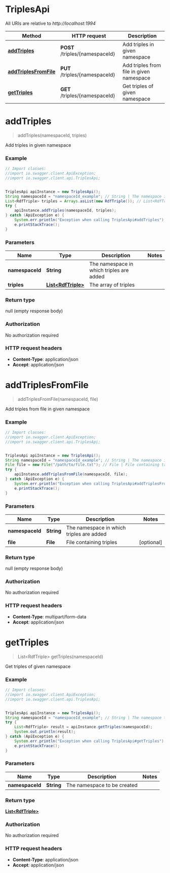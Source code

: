# TriplesApi

All URIs are relative to *http://localhost:1994*

Method | HTTP request | Description
------------- | ------------- | -------------
[**addTriples**](TriplesApi.md#addTriples) | **POST** /triples/{namespaceId} | Add triples in given namespace
[**addTriplesFromFile**](TriplesApi.md#addTriplesFromFile) | **PUT** /triples/{namespaceId} | Add triples from file in given namespace
[**getTriples**](TriplesApi.md#getTriples) | **GET** /triples/{namespaceId} | Get triples of given namespace


<a name="addTriples"></a>
# **addTriples**
> addTriples(namespaceId, triples)

Add triples in given namespace



### Example
```java
// Import classes:
//import io.swagger.client.ApiException;
//import io.swagger.client.api.TriplesApi;


TriplesApi apiInstance = new TriplesApi();
String namespaceId = "namespaceId_example"; // String | The namespace in which triples are added
List<RdfTriple> triples = Arrays.asList(new RdfTriple()); // List<RdfTriple> | The array of triples
try {
    apiInstance.addTriples(namespaceId, triples);
} catch (ApiException e) {
    System.err.println("Exception when calling TriplesApi#addTriples");
    e.printStackTrace();
}
```

### Parameters

Name | Type | Description  | Notes
------------- | ------------- | ------------- | -------------
 **namespaceId** | **String**| The namespace in which triples are added |
 **triples** | [**List&lt;RdfTriple&gt;**](RdfTriple.md)| The array of triples |

### Return type

null (empty response body)

### Authorization

No authorization required

### HTTP request headers

 - **Content-Type**: application/json
 - **Accept**: application/json

<a name="addTriplesFromFile"></a>
# **addTriplesFromFile**
> addTriplesFromFile(namespaceId, file)

Add triples from file in given namespace



### Example
```java
// Import classes:
//import io.swagger.client.ApiException;
//import io.swagger.client.api.TriplesApi;


TriplesApi apiInstance = new TriplesApi();
String namespaceId = "namespaceId_example"; // String | The namespace in which triples are added
File file = new File("/path/to/file.txt"); // File | File containing triples
try {
    apiInstance.addTriplesFromFile(namespaceId, file);
} catch (ApiException e) {
    System.err.println("Exception when calling TriplesApi#addTriplesFromFile");
    e.printStackTrace();
}
```

### Parameters

Name | Type | Description  | Notes
------------- | ------------- | ------------- | -------------
 **namespaceId** | **String**| The namespace in which triples are added |
 **file** | **File**| File containing triples | [optional]

### Return type

null (empty response body)

### Authorization

No authorization required

### HTTP request headers

 - **Content-Type**: multipart/form-data
 - **Accept**: application/json

<a name="getTriples"></a>
# **getTriples**
> List&lt;RdfTriple&gt; getTriples(namespaceId)

Get triples of given namespace



### Example
```java
// Import classes:
//import io.swagger.client.ApiException;
//import io.swagger.client.api.TriplesApi;


TriplesApi apiInstance = new TriplesApi();
String namespaceId = "namespaceId_example"; // String | The namespace to be created
try {
    List<RdfTriple> result = apiInstance.getTriples(namespaceId);
    System.out.println(result);
} catch (ApiException e) {
    System.err.println("Exception when calling TriplesApi#getTriples");
    e.printStackTrace();
}
```

### Parameters

Name | Type | Description  | Notes
------------- | ------------- | ------------- | -------------
 **namespaceId** | **String**| The namespace to be created |

### Return type

[**List&lt;RdfTriple&gt;**](RdfTriple.md)

### Authorization

No authorization required

### HTTP request headers

 - **Content-Type**: application/json
 - **Accept**: application/json

